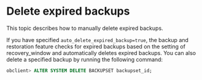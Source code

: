 Delete expired backups 
===========================================

This topic describes how to manually delete expired backups. 

If you have specified `auto_delete_expired_backup=true`, the backup and restoration feature checks for expired backups based on the setting of recovery_window and automatically deletes expired backups. You can also delete a specified backup by running the following command: 

```sql
obclient> ALTER SYSTEM DELETE BACKUPSET backupset_id;
```


